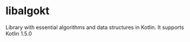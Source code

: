 # libalgokt
Library with essential algorithms and data structures in Kotlin. It supports Kotlin 1.5.0
